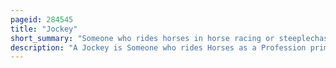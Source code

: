 ```yaml
---
pageid: 284545
title: "Jockey"
short_summary: "Someone who rides horses in horse racing or steeplechase racing"
description: "A Jockey is Someone who rides Horses as a Profession primarily in Horse Racing or Steeplechase Racing. The Term Applies also to camel Riders in Camel Racing. The Word Jockey originated from England and was used to describe a Person who rode Horses in racing. They must be light, typically around a Weight of 100–120 Lb. , and physically fit. They are typically self-employed and receive a small Fee from the Horse's Trainer and a Portion of the Horse's Winnings."
---
```


